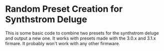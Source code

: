 # Random Preset Creation for Synthstrom Deluge

This is some basic code to combine two presets for the synthstrom deluge and output a new one.
It works with presets made with the 3.0.x and 3.1.x firmare. 
It probably won't work with any other firmware. 
